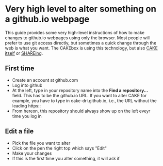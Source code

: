 # Very high level to alter something on a github.io webpage

This guide provides some very high-level instructions of how to make changes to github.io webpages using only the browser.
Most people will prefer to use git access directly, but sometimes a quick change through the web is what you want.
The CAKEbox is using this technology, but also [CAKE itself](https://cake.ac.uk) or [SHAREing](https://shareing-dri.github.io/).


## First time

- Create an account at github.com
- Log into github
- At the left, type in your repository name into the **Find a repository...** field. This has to be the github.io URL. If you want to alter CAKE for example, you have to type in cake-dri.github.io, i.e., the URL without the leading https::
- From hereon, this repository should always show up on the left eveyr time you log in

## Edit a file

- Pick the file you want to alter
- Click on the pen the right top which says "Edit"
- Make your changes
- If this is the first time you alter something, it will ask if 
